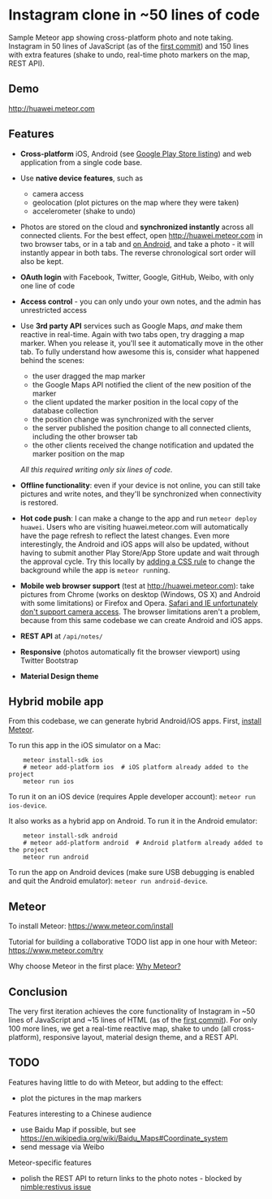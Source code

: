 # Instagram clone in ~50 lines of code

Sample Meteor app showing cross-platform photo and note taking. Instagram in 50 lines of JavaScript (as of the [first commit](https://github.com/dandv/instagram-clone/commit/8a9ff33353b9f657540030813be25fb6fa887118)) and 150 lines with extra features (shake to undo, real-time photo markers on the map, REST API).


## Demo

http://huawei.meteor.com


## Features

* **Cross-platform** iOS, Android (see [Google Play Store listing](play.google.com/store/apps/details?id=com.dandascalescu.huawei.demo)) and web application from a single code base.

* Use **native device features**, such as
  * camera access
  * geolocation (plot pictures on the map where they were taken)
  * accelerometer (shake to undo)

* Photos are stored on the cloud and **synchronized instantly** across all connected clients. For the best effect, open http://huawei.meteor.com in two browser tabs, or in a tab and [on Android](play.google.com/store/apps/details?id=com.dandascalescu.huawei.demo), and take a photo - it will instantly appear in both tabs. The reverse chronological sort order will also be kept.

* **OAuth login** with Facebook, Twitter, Google, GitHub, Weibo, with only one line of code

* **Access control** - you can only undo your own notes, and the admin has unrestricted access

* Use **3rd party API** services such as Google Maps, *and* make them reactive in real-time. Again with two tabs open, try dragging a map marker. When you release it, you'll see it automatically move in the other tab. To fully understand how awesome this is, consider what happened behind the scenes:
  * the user dragged the map marker
  * the Google Maps API notified the client of the new position of the marker
  * the client updated the marker position in the local copy of the database collection
  * the position change was synchronized with the server
  * the server published the position change to all connected clients, including the other browser tab
  * the other clients received the change notification and updated the marker position on the map
  
  *All this required writing only six lines of code.*

* **Offline functionality**: even if your device is not online, you can still take pictures and write notes, and they'll be synchronized when connectivity is restored.
 
* **Hot code push**: I can make a change to the app and run `meteor deploy huawei`. Users who are visiting huawei.meteor.com will automatically have the page refresh to reflect the latest changes. Even more interestingly, the Android and iOS apps will also be updated, without having to submit another Play Store/App Store update and wait through the approval cycle. Try this locally by [adding a CSS rule](client/photochat.css) to change the background while the app is `meteor run`ning.

* **Mobile web browser support** (test at http://huawei.meteor.com): take pictures from Chrome (works on desktop (Windows, OS X) and Android with some limitations) or Firefox and Opera. [Safari and IE unfortunately don't support camera access](http://caniuse.com/#search=getusermedia). The browser limitations aren't a problem, because from this same codebase we can create Android and iOS apps.

* **REST API** at `/api/notes/`

* **Responsive** (photos automatically fit the browser viewport) using Twitter Bootstrap

* **Material Design theme**


## Hybrid mobile app

From this codebase, we can generate hybrid Android/iOS apps. First, [install Meteor](http://meteor.com/install).

To run this app in the iOS simulator on a Mac:

        meteor install-sdk ios
        # meteor add-platform ios  # iOS platform already added to the project
        meteor run ios

To run it on an iOS device (requires Apple developer account): `meteor run ios-device`.

It also works as a hybrid app on Android. To run it in the Android emulator:

        meteor install-sdk android
        # meteor add-platform android  # Android platform already added to the project
        meteor run android

To run the app on Android devices (make sure USB debugging is enabled and quit the Android emulator): `meteor run android-device`.


## Meteor

To install Meteor: https://www.meteor.com/install

Tutorial for building a collaborative TODO list app in one hour with Meteor: https://www.meteor.com/try

Why choose Meteor in the first place: [Why Meteor?](http://wiki.dandascalescu.com/essays/why_meteor)


## Conclusion

The very first iteration achieves the core functionality of Instagram in ~50 lines of JavaScript and ~15 lines of HTML (as of the [first commit](https://github.com/dandv/instagram-clone/commit/8a9ff33353b9f657540030813be25fb6fa887118)). For only 100 more lines, we get a real-time reactive map, shake to undo (all cross-platform), responsive layout, material design theme, and a REST API.


## TODO

Features having little to do with Meteor, but adding to the effect:

* plot the pictures in the map markers


Features interesting to a Chinese audience

* use Baidu Map if possible, but see https://en.wikipedia.org/wiki/Baidu_Maps#Coordinate_system
* send message via Weibo


Meteor-specific features

* polish the REST API to return links to the photo notes - blocked by [nimble:restivus issue](https://github.com/kahmali/meteor-restivus/issues/35)
